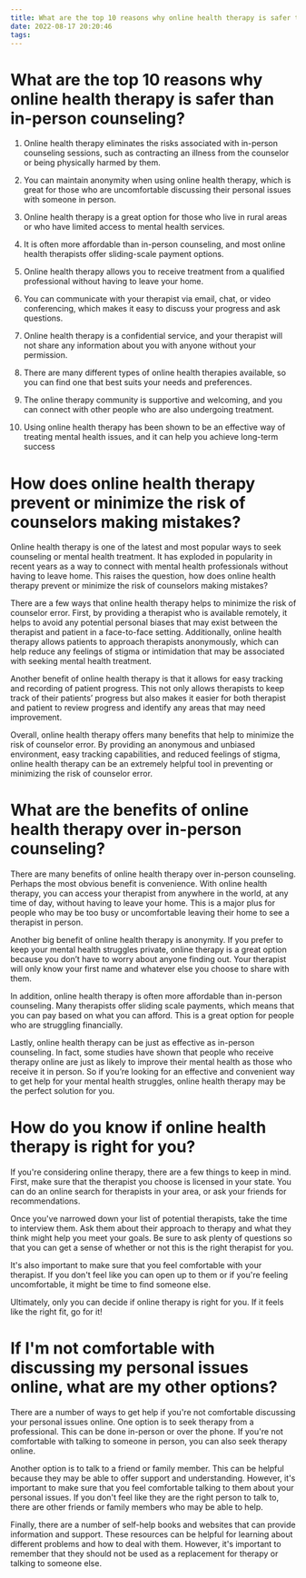 ```yaml
---
title: What are the top 10 reasons why online health therapy is safer than in person counseling
date: 2022-08-17 20:20:46
tags:
---
```



#  What are the top 10 reasons why online health therapy is safer than in-person counseling?

1. Online health therapy eliminates the risks associated with in-person counseling sessions, such as contracting an illness from the counselor or being physically harmed by them.

2. You can maintain anonymity when using online health therapy, which is great for those who are uncomfortable discussing their personal issues with someone in person.

3. Online health therapy is a great option for those who live in rural areas or who have limited access to mental health services.

4. It is often more affordable than in-person counseling, and most online health therapists offer sliding-scale payment options.

5. Online health therapy allows you to receive treatment from a qualified professional without having to leave your home.

6. You can communicate with your therapist via email, chat, or video conferencing, which makes it easy to discuss your progress and ask questions.

7. Online health therapy is a confidential service, and your therapist will not share any information about you with anyone without your permission.

8. There are many different types of online health therapies available, so you can find one that best suits your needs and preferences.

9. The online therapy community is supportive and welcoming, and you can connect with other people who are also undergoing treatment.

10. Using online health therapy has been shown to be an effective way of treating mental health issues, and it can help you achieve long-term success

#  How does online health therapy prevent or minimize the risk of counselors making mistakes?

Online health therapy is one of the latest and most popular ways to seek counseling or mental health treatment. It has exploded in popularity in recent years as a way to connect with mental health professionals without having to leave home. This raises the question, how does online health therapy prevent or minimize the risk of counselors making mistakes?

There are a few ways that online health therapy helps to minimize the risk of counselor error. First, by providing a therapist who is available remotely, it helps to avoid any potential personal biases that may exist between the therapist and patient in a face-to-face setting. Additionally, online health therapy allows patients to approach therapists anonymously, which can help reduce any feelings of stigma or intimidation that may be associated with seeking mental health treatment.

Another benefit of online health therapy is that it allows for easy tracking and recording of patient progress. This not only allows therapists to keep track of their patients’ progress but also makes it easier for both therapist and patient to review progress and identify any areas that may need improvement.

Overall, online health therapy offers many benefits that help to minimize the risk of counselor error. By providing an anonymous and unbiased environment, easy tracking capabilities, and reduced feelings of stigma, online health therapy can be an extremely helpful tool in preventing or minimizing the risk of counselor error.

#  What are the benefits of online health therapy over in-person counseling?

There are many benefits of online health therapy over in-person counseling. Perhaps the most obvious benefit is convenience. With online health therapy, you can access your therapist from anywhere in the world, at any time of day, without having to leave your home. This is a major plus for people who may be too busy or uncomfortable leaving their home to see a therapist in person.

Another big benefit of online health therapy is anonymity. If you prefer to keep your mental health struggles private, online therapy is a great option because you don’t have to worry about anyone finding out. Your therapist will only know your first name and whatever else you choose to share with them.

In addition, online health therapy is often more affordable than in-person counseling. Many therapists offer sliding scale payments, which means that you can pay based on what you can afford. This is a great option for people who are struggling financially.

Lastly, online health therapy can be just as effective as in-person counseling. In fact, some studies have shown that people who receive therapy online are just as likely to improve their mental health as those who receive it in person. So if you’re looking for an effective and convenient way to get help for your mental health struggles, online health therapy may be the perfect solution for you.

#  How do you know if online health therapy is right for you?

If you're considering online therapy, there are a few things to keep in mind. First, make sure that the therapist you choose is licensed in your state. You can do an online search for therapists in your area, or ask your friends for recommendations.

Once you've narrowed down your list of potential therapists, take the time to interview them. Ask them about their approach to therapy and what they think might help you meet your goals. Be sure to ask plenty of questions so that you can get a sense of whether or not this is the right therapist for you.

It's also important to make sure that you feel comfortable with your therapist. If you don't feel like you can open up to them or if you're feeling uncomfortable, it might be time to find someone else.

Ultimately, only you can decide if online therapy is right for you. If it feels like the right fit, go for it!

#  If I'm not comfortable with discussing my personal issues online, what are my other options?

There are a number of ways to get help if you're not comfortable discussing your personal issues online. One option is to seek therapy from a professional. This can be done in-person or over the phone. If you're not comfortable with talking to someone in person, you can also seek therapy online.

Another option is to talk to a friend or family member. This can be helpful because they may be able to offer support and understanding. However, it's important to make sure that you feel comfortable talking to them about your personal issues. If you don't feel like they are the right person to talk to, there are other friends or family members who may be able to help.

Finally, there are a number of self-help books and websites that can provide information and support. These resources can be helpful for learning about different problems and how to deal with them. However, it's important to remember that they should not be used as a replacement for therapy or talking to someone else.